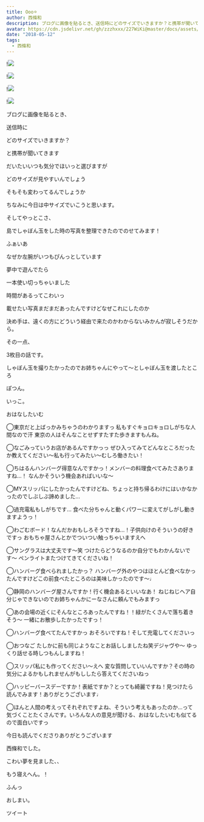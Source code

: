 ```yaml
---
title: Ooo⚪︎
author: 西條和
description: ブログに画像を貼るとき、送信時にどのサイズでいきますか？と携帯が聞いてきますだいたいいつも気分で...
avatar: https://cdn.jsdelivr.net/gh/zzzhxxx/227WiKi@master/docs/assets/photo/avatar/nagomi.jpg
date: "2018-05-12"
tags:
  - 西條和
---
```


!![](https://cdn.jsdelivr.net/gh/zzzhxxx/227WiKi-image@master/blog-image/nagomi-2018-05-12_1.jpg)

!![](https://cdn.jsdelivr.net/gh/zzzhxxx/227WiKi-image@master/blog-image/nagomi-2018-05-12_2.jpg)

!![](https://cdn.jsdelivr.net/gh/zzzhxxx/227WiKi-image@master/blog-image/nagomi-2018-05-12_3.jpg)

!![](https://cdn.jsdelivr.net/gh/zzzhxxx/227WiKi-image@master/blog-image/nagomi-2018-05-12_4.jpg)












ブログに画像を貼るとき、










送信時に









どのサイズでいきますか？








と携帯が聞いてきます









だいたいいつも気分でほいっと選びますが










どのサイズが見やすいんでしょう










そもそも変わってるんでしょうか










ちなみに今日は中サイズでいこうと思います。














そしてやっとこさ、










島でしゃぼん玉をした時の写真を整理できたのでのせてみます！







ふぁいあ







































なぜか左腕がいつもぴんっとしています












夢中で遊んでたら










一本使い切っちゃいました











時間があるってこわいっ












載せたい写真まだまだあったんですけどなぜこれにしたのか









決め手は、遠くの方にどういう経由で来たのかわからないみかんが寂しそうだから。








その一点、





3枚目の話です。











しゃぼん玉を撮りたかったのでお姉ちゃんにやって〜としゃぼん玉を渡したところ

















ぽつん。







いっこ。














おはなしたいむ





◯東京だと上ばっかみちゃうのわかりますっ
私もすぐキョロキョロしがちな人間なので汗
東京の人はそんなことせずすたすた歩きますもんね。




◯なごみっていうお店があるんですかっっ
ぜひ入ってみてどんなところだったか教えてください〜私も行ってみたい〜むしろ働きたい！





◯ちはるんハンバーグ得意なんですかっ！メンバーの料理食べてみたさありますね…！
なんかそういう機会あればいいな〜




◯MYスリッパにしたかったんですけどね、ちょっと持ち帰るわけにはいかなかったのでしぶしぶ諦めました…





◯過充電私もしがちです…
食べた分ちゃんと動くパワーに変えてがしがし動きますようっ！




◯わごむボード！なんだかおもしろそうですね…！子供向けのそういうの好きですっ
おもちゃ屋さんとかでついつい触っちゃいますえへ





◯サングラスは大丈夫です〜笑
つけたらどうなるのか自分でもわかんないです〜
ペンライトまたつけてきてくださいね！





◯ハンバーグ食べられましたかっ？
ハンバーグ外のやつはほとんど食べなかったんですけどこの前食べたところのは美味しかったのです〜♩






◯静岡のハンバーグ屋さんですか！行く機会あるといいなあ！
ねじねじヘア自分じゃできないのでお姉ちゃんかにーなさんに頼んでもみますっ





◯あの会場の近くにそんなところあったんですね！！緑がたくさんで落ち着きそう〜
一緒にお散歩したかったですっ！




◯ハンバーグ食べてたんですかっ
おそろいですね！そして充電してくださいっ



◯おつなご
たしかに前も同じようなことお話ししましたね笑デジャヴや〜
ゆっくり話せる時しつもんしますね！




◯スリッパ私にも作ってください〜えへ
変な質問していいんですか？その時の気分によるかもしれませんがもししたら答えてくださいねっ





◯ハッピーバースデーですか！表紙ですか？とっても綺麗ですね！見つけたら読んでみます！ありがとうございます♩





◯ほんと人間の考えってそれぞれですよね、そういう考えもあったのか…って気づくことたくさんです。いろんな人の意見が聞ける、おはなしたいむも似てるので面白いですっ








今日も読んでくださりありがとうございます










西條和でした。










こわい夢を見ました、、










もう寝えへん。！





ふんっ







おしまい。


ツイート



